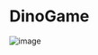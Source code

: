 # DinoGame
![image](https://user-images.githubusercontent.com/114605094/218292360-c6bd7087-4a09-4f82-9190-08afb041ea72.png)
